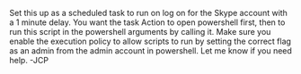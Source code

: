 Set this up as a scheduled task to run on log on for the Skype account with a 1 minute delay.
You want the task Action to open powershell first, then to run this script in the powershell arguments by calling it.
Make sure you enable the execution policy to allow scripts to run by setting the correct flag as an admin from the admin account in powershell. 
Let me know if you need help.
-JCP
